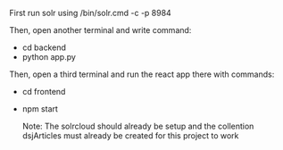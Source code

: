 First run solr using /bin/solr.cmd -c -p 8984

Then, open another terminal and write command:

- cd backend
- python app.py

Then, open a third terminal and run the react app there with commands:

- cd frontend
- npm start

  Note: The solrcloud should already be setup and the collention dsjArticles must already be created for this project to work
